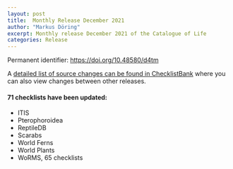 ```yaml
---
layout: post
title:  Monthly Release December 2021
author: "Markus Döring"
excerpt: Monthly release December 2021 of the Catalogue of Life
categories: Release
---
```


Permanent identifier: https://doi.org/10.48580/d4tm

A [detailed list of source changes can be found in ChecklistBank](https://www.checklistbank.org/dataset/2366/sourcemetrics?hideUnchanged=true&releaseKey=2351) where you can also view changes between other releases.

#### 71 checklists have been updated:

 * ITIS 
 * Pterophoroidea
 * ReptileDB
 * Scarabs
 * World Ferns 
 * World Plants 
 * WoRMS, 65 checklists

